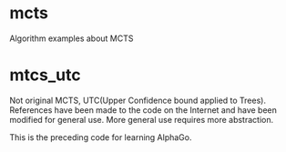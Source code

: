 # mcts
Algorithm examples about MCTS

# mtcs_utc
Not original MCTS, UTC(Upper Confidence bound applied to Trees).
References have been made to the code on the Internet and have been modified for general use.
More general use requires more abstraction.

This is the preceding code for learning AlphaGo.

